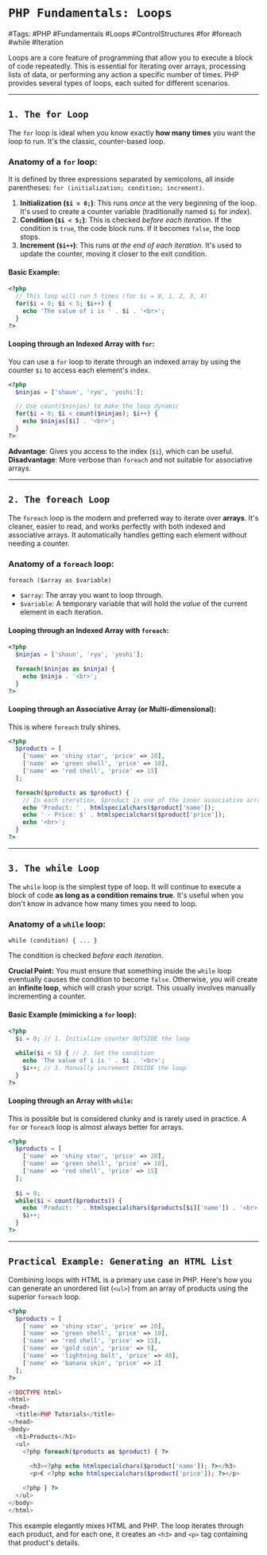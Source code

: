 
# `PHP Fundamentals: Loops`

#Tags: #PHP #Fundamentals #Loops #ControlStructures #for #foreach #while #Iteration

Loops are a core feature of programming that allow you to execute a block of code repeatedly. This is essential for iterating over arrays, processing lists of data, or performing any action a specific number of times. PHP provides several types of loops, each suited for different scenarios.

---

## `1. The for Loop`

The `for` loop is ideal when you know exactly **how many times** you want the loop to run. It's the classic, counter-based loop.

### **Anatomy of a `for` loop:**
It is defined by three expressions separated by semicolons, all inside parentheses: `for (initialization; condition; increment)`.

1.  **Initialization (`$i = 0;`)**: This runs *once* at the very beginning of the loop. It's used to create a counter variable (traditionally named `$i` for *index*).
2.  **Condition (`$i < 5;`)**: This is checked *before each iteration*. If the condition is `true`, the code block runs. If it becomes `false`, the loop stops.
3.  **Increment (`$i++`)**: This runs *at the end of each iteration*. It's used to update the counter, moving it closer to the exit condition.

#### **Basic Example:**
```php
<?php
  // This loop will run 5 times (for $i = 0, 1, 2, 3, 4)
  for($i = 0; $i < 5; $i++) {
    echo 'The value of i is ' . $i . '<br>';
  }
?>
```

#### **Looping through an Indexed Array with `for`:**
You can use a `for` loop to iterate through an indexed array by using the counter `$i` to access each element's index.

```php
<?php
  $ninjas = ['shaun', 'ryu', 'yoshi'];

  // Use count($ninjas) to make the loop dynamic
  for($i = 0; $i < count($ninjas); $i++) {
    echo $ninjas[$i] . '<br>';
  }
?>
```
**Advantage**: Gives you access to the index (`$i`), which can be useful.
**Disadvantage**: More verbose than `foreach` and not suitable for associative arrays.

---

## `2. The foreach Loop`

The `foreach` loop is the modern and preferred way to iterate over **arrays**. It's cleaner, easier to read, and works perfectly with both indexed and associative arrays. It automatically handles getting each element without needing a counter.

### **Anatomy of a `foreach` loop:**
`foreach ($array as $variable)`

*   `$array`: The array you want to loop through.
*   `$variable`: A temporary variable that will hold the *value* of the current element in each iteration.

#### **Looping through an Indexed Array with `foreach`:**
```php
<?php
  $ninjas = ['shaun', 'ryu', 'yoshi'];

  foreach($ninjas as $ninja) {
    echo $ninja . '<br>';
  }
?>
```

#### **Looping through an Associative Array (or Multi-dimensional):**
This is where `foreach` truly shines.

```php
<?php
  $products = [
    ['name' => 'shiny star', 'price' => 20],
    ['name' => 'green shell', 'price' => 10],
    ['name' => 'red shell', 'price' => 15]
  ];

  foreach($products as $product) {
    // In each iteration, $product is one of the inner associative arrays.
    echo 'Product: ' . htmlspecialchars($product['name']);
    echo ' - Price: $' . htmlspecialchars($product['price']);
    echo '<br>';
  }
?>
```

---

## `3. The while Loop`

The `while` loop is the simplest type of loop. It will continue to execute a block of code **as long as a condition remains true**. It's useful when you don't know in advance how many times you need to loop.

### **Anatomy of a `while` loop:**
`while (condition) { ... }`

The condition is checked *before each iteration*.

**Crucial Point:** You must ensure that something inside the `while` loop eventually causes the condition to become `false`. Otherwise, you will create an **infinite loop**, which will crash your script. This usually involves manually incrementing a counter.

#### **Basic Example (mimicking a `for` loop):**
```php
<?php
  $i = 0; // 1. Initialize counter OUTSIDE the loop

  while($i < 5) { // 2. Set the condition
    echo 'The value of i is ' . $i . '<br>';
    $i++; // 3. Manually increment INSIDE the loop
  }
?>
```

#### **Looping through an Array with `while`:**
This is possible but is considered clunky and is rarely used in practice. A `for` or `foreach` loop is almost always better for arrays.

```php
<?php
  $products = [
    ['name' => 'shiny star', 'price' => 20],
    ['name' => 'green shell', 'price' => 10],
    ['name' => 'red shell', 'price' => 15]
  ];
  
  $i = 0;
  while($i < count($products)) {
    echo 'Product: ' . htmlspecialchars($products[$i]['name']) . '<br>';
    $i++;
  }
?>
```

---

## `Practical Example: Generating an HTML List`

Combining loops with HTML is a primary use case in PHP. Here's how you can generate an unordered list (`<ul>`) from an array of products using the superior `foreach` loop.

```php
<?php
  $products = [
    ['name' => 'shiny star', 'price' => 20],
    ['name' => 'green shell', 'price' => 10],
    ['name' => 'red shell', 'price' => 15],
    ['name' => 'gold coin', 'price' => 5],
    ['name' => 'lightning bolt', 'price' => 40],
    ['name' => 'banana skin', 'price' => 2]
  ];
?>

<!DOCTYPE html>
<html>
<head>
  <title>PHP Tutorials</title>
</head>
<body>
  <h1>Products</h1>
  <ul>
    <?php foreach($products as $product) { ?>
      
      <h3><?php echo htmlspecialchars($product['name']); ?></h3>
      <p>€ <?php echo htmlspecialchars($product['price']); ?></p>

    <?php } ?>
  </ul>
</body>
</html>
```
This example elegantly mixes HTML and PHP. The loop iterates through each product, and for each one, it creates an `<h3>` and `<p>` tag containing that product's details.